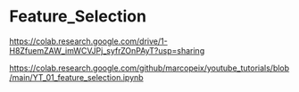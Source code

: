 # Feature_Selection

https://colab.research.google.com/drive/1-H8ZfuemZAW_imWCVJPj_syfrZOnPAyT?usp=sharing

https://colab.research.google.com/github/marcopeix/youtube_tutorials/blob/main/YT_01_feature_selection.ipynb